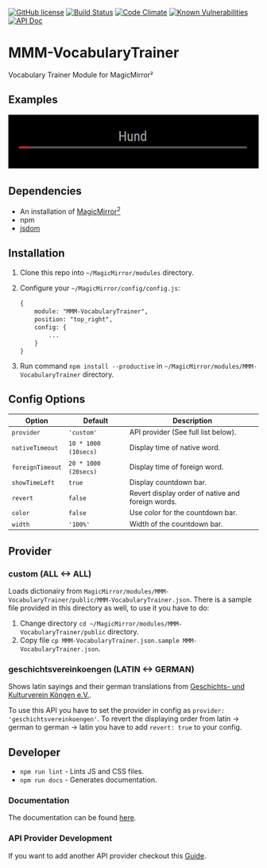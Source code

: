 [![GitHub license](https://img.shields.io/badge/license-MIT-blue.svg?style=flat)](https://raw.githubusercontent.com/fewieden/MMM-VocabularyTrainer/master/LICENSE) [![Build Status](https://travis-ci.org/fewieden/MMM-VocabularyTrainer.svg?branch=master)](https://travis-ci.org/fewieden/MMM-VocabularyTrainer) [![Code Climate](https://codeclimate.com/github/fewieden/MMM-VocabularyTrainer/badges/gpa.svg?style=flat)](https://codeclimate.com/github/fewieden/MMM-VocabularyTrainer) [![Known Vulnerabilities](https://snyk.io/test/github/fewieden/mmm-vocabularytrainer/badge.svg)](https://snyk.io/test/github/fewieden/mmm-vocabularytrainer) [![API Doc](https://doclets.io/fewieden/MMM-VocabularyTrainer/master.svg)](https://doclets.io/fewieden/MMM-VocabularyTrainer/master)

# MMM-VocabularyTrainer

Vocabulary Trainer Module for MagicMirror²

## Examples

![](.github/example.gif)

## Dependencies

* An installation of [MagicMirror<sup>2</sup>](https://github.com/MichMich/MagicMirror)
* npm
* [jsdom](https://www.npmjs.com/package/jsdom)

## Installation

1. Clone this repo into `~/MagicMirror/modules` directory.
1. Configure your `~/MagicMirror/config/config.js`:

    ```
    {
        module: "MMM-VocabularyTrainer",
        position: "top_right",
        config: {
            ...
        }
    }
    ```

1. Run command `npm install --productive` in `~/MagicMirror/modules/MMM-VocabularyTrainer` directory.

## Config Options

| **Option** | **Default** | **Description** |
| --- | --- | --- |
| `provider` | `'custom'` | API provider (See full list below). |
| `nativeTimeout` | `10 * 1000 (10secs)` | Display time of native word. |
| `foreignTimeout` | `20 * 1000 (20secs)` | Display time of foreign word. |
| `showTimeLeft` | `true` | Display countdown bar. |
| `revert` | `false` | Revert display order of native and foreign words. |
| `color` | `false` | Use color for the countdown bar. |
| `width` | `'100%'` | Width of the countdown bar. |

## Provider

### custom (ALL <-> ALL)

Loads dictionairy from `MagicMirror/modules/MMM-VocabularyTrainer/public/MMM-VocabularyTrainer.json`.
There is a sample file provided in this directory as well, to use it you have to do:

1. Change directory `cd ~/MagicMirror/modules/MMM-VocabularyTrainer/public` directory.
1. Copy file `cp MMM-VocabularyTrainer.json.sample MMM-VocabularyTrainer.json`.

### geschichtsvereinkoengen (LATIN <-> GERMAN)

Shows latin sayings and their german translations from [Geschichts- und Kulturverein Köngen e.V.](http://geschichtsverein-koengen.de/RoemSprichwort.htm).

To use this API you have to set the provider in config as `provider: 'geschichtsvereinkoengen'`.
To revert the displaying order from latin -> german to german -> latin you have to add `revert: true` to your config.

## Developer

* `npm run lint` - Lints JS and CSS files.
* `npm run docs` - Generates documentation.

### Documentation

The documentation can be found [here](https://doclets.io/fewieden/MMM-VocabularyTrainer/master).

### API Provider Development

If you want to add another API provider checkout this [Guide](apis).
